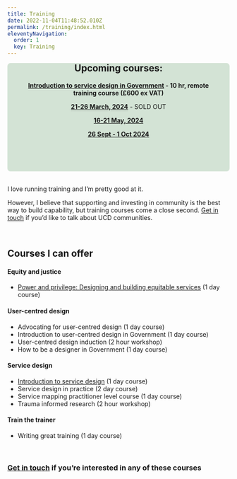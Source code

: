 ```yaml
---
title: Training
date: 2022-11-04T11:48:52.010Z
permalink: /training/index.html
eleventyNavigation:
  order: 1
  key: Training
---
```

<div style="padding: 20px; background-color: #d3e3d5; border-radius: 7px">

<header style="margin-top: -50px;">

## Upcoming courses:

**[Introduction to service design in Government](https://www.claragreo.com/posts/introduction-to-service-design-in-government:-remote-training-course-(pound600-ex-vat)/) - 10 hr, remote training course (£600 ex VAT)** 

**[21-26 March, 2024](https://www.tickettailor.com/events/ignaciaandclara/1042652?)** - SOLD OUT

**[16-21 May, 2024](https://www.tickettailor.com/events/ignaciaandclara/1124372?)**

**[26 Sept - 1 Oct 2024](https://www.tickettailor.com/events/ignaciaandclara/1165200)**

<p></div>
<br />

I love running training and I’m pretty good at it. 

However, I believe that supporting and investing in community is the best way to build capability, but training courses come a close second. [Get in touch](/contact/index.html) if you’d like to talk about UCD communities. 

<br />

## Courses I can offer

#### Equity and justice

* [Power and privilege: Designing and building equitable services](https://docs.google.com/document/d/1kAlQ9hp3AwUjRV_ov6E2T2Ix28IAzdEH_ENbwW13pUk/edit#heading=h.ssskjtmeglh0) (1 day course)

#### User-centred design

* Advocating for user-centred design (1 day course)
* Introduction to user-centred design in Government (1 day course)
* User-centred design induction (2 hour workshop)
* How to be a designer in Government (1 day course)

#### Service design

* [Introduction to service design](https://www.claragreo.com/posts/introduction-to-service-design-in-government:-remote-training-course-(pound600-ex-vat)/) (1 day course)
* Service design in practice (2 day course)
* Service mapping practitioner level course (1 day course)
* Trauma informed research (2 hour workshop)

#### Train the trainer

* Writing great training (1 day course)

<br />

### [Get in touch](/contact/index.html) if you’re interested in any of these courses